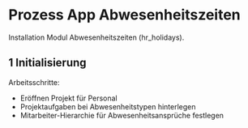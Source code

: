 # Prozess App Abwesenheitszeiten
Installation Modul Abwesenheitszeiten (hr_holidays).

## 1 Initialisierung
Arbeitsschritte:
* Eröffnen Projekt für Personal
* Projektaufgaben bei Abwesenheitstypen hinterlegen
* Mitarbeiter-Hierarchie für Abwesenheitsansprüche festlegen


